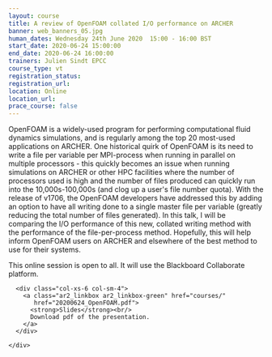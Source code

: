 ```yaml
---
layout: course
title: A review of OpenFOAM collated I/O performance on ARCHER
banner: web_banners_05.jpg
human_dates: Wednesday 24th June 2020  15:00 - 16:00 BST
start_date: 2020-06-24 15:00:00
end_date: 2020-06-24 16:00:00
trainers: Julien Sindt EPCC
course_type: vt
registration_status:
registration_url:
location: Online
location_url:
prace_course: false
---
```


OpenFOAM is a widely-used program for performing computational fluid dynamics simulations, and is 
regularly among the top 20 most-used applications on ARCHER. One historical quirk of OpenFOAM is its 
need to write a file per variable per MPI-process when running in parallel on multiple processors - this quickly 
becomes an issue when running simulations on ARCHER or other HPC facilities where the number of processors used is 
high and the number of files produced can quickly run into the 10,000s-100,000s (and clog up a user's file number quota). With the 
release of v1706, the OpenFOAM developers have addressed this by adding an option to have all writing done to a 
single master file per variable (greatly reducing the total number of files generated). In this talk, I will be 
comparing the I/O performance of this new, collated writing method with the performance of the file-per-process 
method. Hopefully, this will help inform OpenFOAM users on ARCHER and elsewhere of the best method to use for their systems.

This online session is open to all. It will use the Blackboard Collaborate platform.




<section id="service">
<!--
  <div class="row ">	

      <div class="col-xs-6 col-sm-4">
        <a class="ar2_linkbox ar2_linkbox-teal" 
          href="https://eu.bbcollab.com/guest/42cc4a3bb70548e9bde9458c539ea1dc">
          <strong>Join Session</strong><br/>
          Join this online session in your browser
        </a>
      </div>

      <div class="col-xs-6 col-sm-4">
        <a class="ar2_linkbox ar2_linkbox-green" href="courses/"
           href="myevents.ics">
          <strong>Add to Calendar</strong><br/>
          Download ICS file to add this event to your calendar complete with join link
        </a>
      </div>

											
    </div>



-->

<h2><a name="video">Video</a></h2>


<div>

<iframe width="560" height="315" src="https://www.youtube.com/embed/4iSOkN9N824" frameborder="0" allow="accelerometer; autoplay; encrypted-media; gyroscope; picture-in-picture" allowfullscreen></iframe>

</div>





<section id="service">
  <div class="container">
    <div class="row ">	

<!--

      <div class="col-xs-6 col-sm-4">
        <a class="ar2_linkbox ar2_linkbox-teal" href="  ">
          <strong>Transcript</strong><br/>
          Download a transcript of the video audio
        </a>
      </div>

-->

      <div class="col-xs-6 col-sm-4">
        <a class="ar2_linkbox ar2_linkbox-green" href="courses/"
           href="20200624_OpenFOAM.pdf">
          <strong>Slides</strong><br/>
          Download pdf of the presentation.
        </a>
      </div>
										
    </div>
  </div>
</section>

